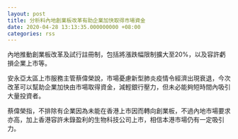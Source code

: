 ```yaml
---
layout: post
title: 分析料內地創業板改革有助企業加快取得市場資金
date: 2020-04-28 13:13:35.000000000 +08:00
categories: rss
---
```


內地推動創業板改革及試行註冊制，包括將漲跌幅限制擴大至20%，以及容許虧損企業上市等。

安永亞太區上市服務主管蔡偉榮說，市場憂慮新型肺炎疫情令經濟出現衰退，今次改革可以幫助企業加快由市場取得資金，減輕銀行壓力，但未必能夠短時間內吸引大量投資者。

蔡偉榮指，不排除有企業因為未能在香港上市因而轉向創業板，不過內地市場要求亦高，加上香港容許未錄盈利的生物科技公司上市，相信本港市場仍有一定吸引力。
